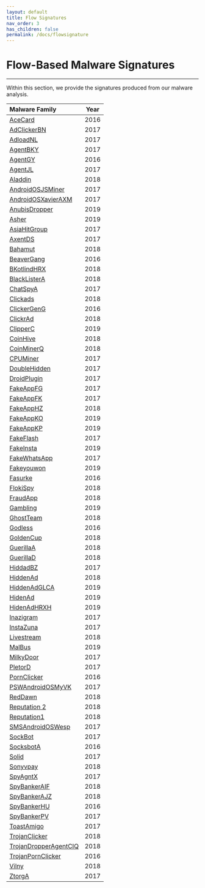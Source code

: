 ```yaml
---
layout: default
title: Flow Signatures
nav_order: 3
has_children: false
permalink: /docs/flowsignature
---
```


# Flow-Based Malware Signatures
---

Within this section, we provide the signatures produced from our malware analysis.

|Malware Family|Year|
|:-------------------------------|:------------------:|
|[AceCard]()|2016|
|[AdClickerBN](../signatures/adclickerbn.md)|2017|
|[AdloadNL]()|2017|
|[AgentBKY]()|2017|
|[AgentGY]()|2016|
|[AgentJL](../signatures/agentjl.md)|2017|
|[Aladdin](../signatures/aladdin.md)|2018|
|[AndroidOSJSMiner](../signatures/androidosjsminer.md)|2017|
|[AndroidOSXavierAXM]()|2017|
|[AnubisDropper]()|2019|
|[Asher]()|2019|
|[AsiaHitGroup](../signatures/asiahitgroup.md)|2017|
|[AxentDS](../signatures/axentds.md)|2017|
|[Bahamut]()|2018|
|[BeaverGang]()|2016|
|[BKotlindHRX](../signatures/bkotlindhrx.md)|2018|
|[BlackListerA]()|2018|
|[ChatSpyA]()|2017|
|[Clickads](../signatures/clickads.md)|2018|
|[ClickerGenG]()|2016|
|[ClickrAd]()|2018|
|[ClipperC](../signatures/clipperc.md)|2019|
|[CoinHive](../signatures/coinhive.md)|2018|
|[CoinMinerQ](../signatures/coinminerq.md)|2018|
|[CPUMiner]()|2017|
|[DoubleHidden]()|2017|
|[DroidPlugin]()|2017|
|[FakeAppFG]()|2017|
|[FakeAppFK]()|2017|
|[FakeAppHZ](../signatures/fakeapphz.md)|2018|
|[FakeAppKO](../signatures/fakeappko.md)|2019|
|[FakeAppKP](../signatures/fakeappkp.md)|2019|
|[FakeFlash](../signatures/fakeflash.md)|2017|
|[FakeInsta](../signatures/fakeinsta.md)|2019|
|[FakeWhatsApp]()|2017|
|[Fakeyouwon]()|2019|
|[Fasurke]()|2016|
|[FlokiSpy](../signatures/flokispy.md)|2018|
|[FraudApp]()|2018|
|[Gambling]()|2019|
|[GhostTeam]()|2018|
|[Godless]()|2016|
|[GoldenCup]()|2018|
|[GuerillaA]()|2018|
|[GuerillaD]()|2018|
|[HiddadBZ]()|2017|
|[HiddenAd]()|2018|
|[HiddenAdGLCA]()|2019|
|[HidenAd]()|2019|
|[HidenAdHRXH](../signatures/hidenadhrhx.md)|2019|
|[Inazigram]()|2017|
|[InstaZuna]()|2017|
|[Livestream]()|2018|
|[MalBus]()|2019|
|[MilkyDoor]()|2017|
|[PletorD]()|2017|
|[PornClicker]()|2016|
|[PSWAndroidOSMyVK]()|2017|
|[RedDawn]()|2018|
|[Reputation 2]()|2018|
|[Reputation1]()|2018|
|[SMSAndroidOSWesp]()|2017|
|[SockBot]()|2017|
|[SocksbotA]()|2016|
|[Solid]()|2017|
|[Sonyvpay]()|2018|
|[SpyAgntX]()|2017|
|[SpyBankerAIF]()|2018|
|[SpyBankerAJZ]()|2018|
|[SpyBankerHU](../signatures/spybankerhu.md)|2016|
|[SpyBankerPV]()|2017|
|[ToastAmigo]()|2017|
|[TrojanClicker]()|2018|
|[TrojanDropperAgentCIQ]()|2018|
|[TrojanPornClicker]()|2016|
|[Vilny]()|2018|
|[ZtorgA]()|2017|
